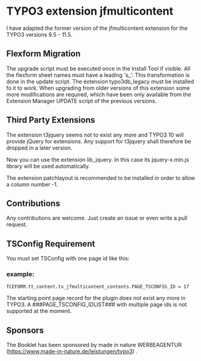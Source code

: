 # TYPO3 extension jfmulticontent

I have adapted the former version of the jfmulticontent extension for the TYPO3 versions 9.5 - 11.5.

## Flexform Migration

The upgrade script must be executed once in the Install Tool if visible. All the flexform sheet names must have a leading 's_'. This transformation is done in the update script. The extension typo3db_legacy must be installed fo it to work. When upgrading from older versions of this extension some more modifications are required, which have been only available from the Extension Manager UPDATE script of the previous versions.

## Third Party Extensions

The extension t3jquery seems not to exist any more and TYPO3 10 will provide jQuery for extensions. Any support for t3jquery shall therefore be dropped in a later version.

Now you can use the extension lib_jquery. In this case its jquery-x.min.js library will be used automatically.

The extension patchlayout is recommended to be installed in order to allow a column number -1.

## Contributions

Any contributions are welcome. Just create an issue or even write a pull request.


## TSConfig Requirement

You must set TSConfig with one page id like this:
### example:
```
TCEFORM.tt_content.tx_jfmulticontent_contents.PAGE_TSCONFIG_ID = 17

```

The starting point page record for the plugin does not exist any more in TYPO3.
A ###PAGE_TSCONFIG_IDLIST### with multiple page ids is not supported at the moment.

## Sponsors

The Booklet has been sponsored by made in nature WERBEAGENTUR (https://www.made-in-nature.de/leistungen/typo3) .

